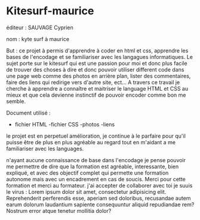 # Kitesurf-maurice
éditeur : SAUVAGE Cyprien

nom : kyte surf à maurice

But : ce projet à permis d'apprendre à coder en html et css, apprendre les bases de l'encodage et se familiariser avec les langagues informatiques. Le sujet porte sur le kitesurf qui est une passion pour moi et donc plus facile de trouver des choses à dire et donc pouvoir utiliser different code dans une page web comme des photos en arrière plan, lister des commentaires, faire des liens qui redirige vers d'autre site, ect... 
A travers ce travail je cherche à apprendre a connaître et maitriser le language HTML et CSS au mieux et que cela devienne instinctif de pouvoir encoder comme bon me semble.

Document utilisé : 
- fichier HTML
-fichier CSS
-photos
-liens

le projet est en perpetuel amélioration, je continue à le parfaire pour qu'il puisse être de plus en plus agréable au regard tout en m'aidant a me familiariser avec les languages.

n'ayant aucune connaissance de base dans l'encodage je pense pouvoir me permettre de dire que la formation est agréable, interessante, bien expliqué, et avec des objectif complet qui permette une formation autonome mais avec un encadrement en cas de soucis.
Merci pour cette formation et merci au formateur.
j'ai accepter de collaborer avec toi je suuis le virus   :
Lorem ipsum dolor sit amet, consectetur adipisicing elit. Reprehenderit perferendis esse, aperiam sed doloribus, recusandae autem earum dolorum laudantium sapiente consequuntur aliquid repudiandae rem? Nostrum error atque tenetur mollitia dolor?
